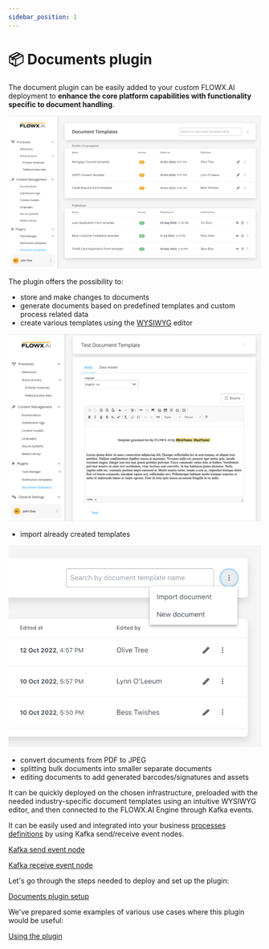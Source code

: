 ```yaml
---
sidebar_position: 1
---
```


# 📦 Documents plugin

The document plugin can be easily added to your custom FLOWX.AI deployment to **enhance the core platform capabilities with functionality specific to document handling**.

![](../../../img/doc_plugin_general.png)

The plugin offers the possibility to:

* store and make changes to documents
* generate documents based on predefined templates and custom process related data
* create various templates using the [WYSIWYG](../../wysiwyg.md) editor

![](../../../img/doc_plugin_wysiwyg.png)
    
* import already created templates

![](../../../img/doc_plugin_create_import.png)

* convert documents from PDF to JPEG 
* splitting bulk documents into smaller separate documents
* editing documents to add generated barcodes/signatures and assets

It can be quickly deployed on the chosen infrastructure, preloaded with the needed industry-specific document templates using an intuitive WYSIWYG editor, and then connected to the FLOWX.AI Engine through Kafka events.

It can be easily used and integrated into your business [processes definitions](../../../../building-blocks/process/process-definition/process-definition.md) by using Kafka send/receive event nodes.

[Kafka send event node](../../../../building-blocks/node/message-send-received-task-node.md#message-send-task)

[Kafka receive event node](../../../../building-blocks/node/message-send-received-task-node.md#message-receive-task)

Let's go through the steps needed to deploy and set up the plugin:

[Documents plugin setup](../../plugins-setup-guide/documents-plugin-setup/documents-plugin-setup.md)

We've prepared some examples of various use cases where this plugin would be useful:

[Using the plugin](./using-documents-plugin/using-documents-plugin.md)
